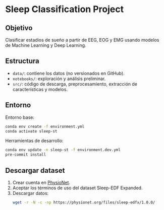 # Sleep Classification Project

## Objetivo
Clasificar estadios de sueño a partir de EEG, EOG y EMG usando modelos de Machine Learning y Deep Learning.

## Estructura
- `data/`: contiene los datos (no versionados en GitHub).
- `notebooks/`: exploración y análisis preliminar.
- `src/`: código de descarga, preprocesamiento, extracción de características y modelos.

## Entorno
Entorno base:
```bash
conda env create -f environment.yml
conda activate sleep-st
```

Herramientas de desarrollo:
```bash
conda env update -n sleep-st -f environment.dev.yml
pre-commit install
```

## Descargar dataset
1. Crear cuenta en [PhysioNet](https://physionet.org).
2. Aceptar los términos de uso del dataset Sleep-EDF Expanded.
3. Descargar datos:
   ```bash
   wget -r -N -c -np https://physionet.org/files/sleep-edfx/1.0.0/
   ```
